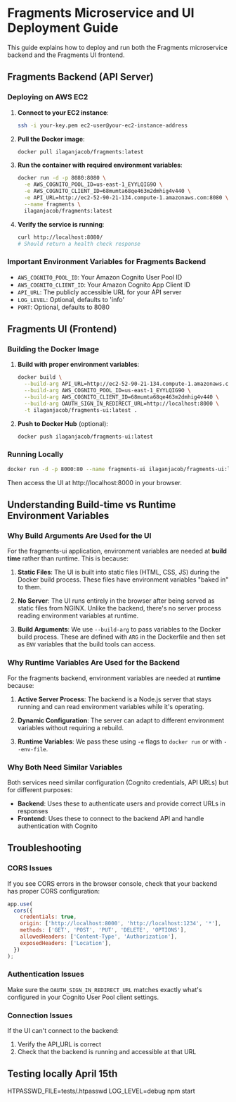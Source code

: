 # Fragments Microservice and UI Deployment Guide

This guide explains how to deploy and run both the Fragments microservice backend and the Fragments UI frontend.

## Fragments Backend (API Server)

### Deploying on AWS EC2

1. **Connect to your EC2 instance**:

   ```bash
   ssh -i your-key.pem ec2-user@your-ec2-instance-address
   ```

2. **Pull the Docker image**:

   ```bash
   docker pull ilaganjacob/fragments:latest
   ```

3. **Run the container with required environment variables**:

   ```bash
   docker run -d -p 8080:8080 \
     -e AWS_COGNITO_POOL_ID=us-east-1_EYYLQIG9O \
     -e AWS_COGNITO_CLIENT_ID=68mumta68qe463m2dmhig4v440 \
     -e API_URL=http://ec2-52-90-21-134.compute-1.amazonaws.com:8080 \
     --name fragments \
     ilaganjacob/fragments:latest
   ```

4. **Verify the service is running**:
   ```bash
   curl http://localhost:8080/
   # Should return a health check response
   ```

### Important Environment Variables for Fragments Backend

- `AWS_COGNITO_POOL_ID`: Your Amazon Cognito User Pool ID
- `AWS_COGNITO_CLIENT_ID`: Your Amazon Cognito App Client ID
- `API_URL`: The publicly accessible URL for your API server
- `LOG_LEVEL`: Optional, defaults to 'info'
- `PORT`: Optional, defaults to 8080

## Fragments UI (Frontend)

### Building the Docker Image

1. **Build with proper environment variables**:

   ```bash
   docker build \
     --build-arg API_URL=http://ec2-52-90-21-134.compute-1.amazonaws.com:8080 \
     --build-arg AWS_COGNITO_POOL_ID=us-east-1_EYYLQIG9O \
     --build-arg AWS_COGNITO_CLIENT_ID=68mumta68qe463m2dmhig4v440 \
     --build-arg OAUTH_SIGN_IN_REDIRECT_URL=http://localhost:8000 \
     -t ilaganjacob/fragments-ui:latest .
   ```

2. **Push to Docker Hub** (optional):
   ```bash
   docker push ilaganjacob/fragments-ui:latest
   ```

### Running Locally

```bash
docker run -d -p 8000:80 --name fragments-ui ilaganjacob/fragments-ui:latest
```

Then access the UI at http://localhost:8000 in your browser.

## Understanding Build-time vs Runtime Environment Variables

### Why Build Arguments Are Used for the UI

For the fragments-ui application, environment variables are needed at **build time** rather than runtime. This is because:

1. **Static Files**: The UI is built into static files (HTML, CSS, JS) during the Docker build process. These files have environment variables "baked in" to them.

2. **No Server**: The UI runs entirely in the browser after being served as static files from NGINX. Unlike the backend, there's no server process reading environment variables at runtime.

3. **Build Arguments**: We use `--build-arg` to pass variables to the Docker build process. These are defined with `ARG` in the Dockerfile and then set as `ENV` variables that the build tools can access.

### Why Runtime Variables Are Used for the Backend

For the fragments backend, environment variables are needed at **runtime** because:

1. **Active Server Process**: The backend is a Node.js server that stays running and can read environment variables while it's operating.

2. **Dynamic Configuration**: The server can adapt to different environment variables without requiring a rebuild.

3. **Runtime Variables**: We pass these using `-e` flags to `docker run` or with `--env-file`.

### Why Both Need Similar Variables

Both services need similar configuration (Cognito credentials, API URLs) but for different purposes:

- **Backend**: Uses these to authenticate users and provide correct URLs in responses
- **Frontend**: Uses these to connect to the backend API and handle authentication with Cognito

## Troubleshooting

### CORS Issues

If you see CORS errors in the browser console, check that your backend has proper CORS configuration:

```javascript
app.use(
  cors({
    credentials: true,
    origin: ['http://localhost:8000', 'http://localhost:1234', '*'],
    methods: ['GET', 'POST', 'PUT', 'DELETE', 'OPTIONS'],
    allowedHeaders: ['Content-Type', 'Authorization'],
    exposedHeaders: ['Location'],
  })
);
```

### Authentication Issues

Make sure the `OAUTH_SIGN_IN_REDIRECT_URL` matches exactly what's configured in your Cognito User Pool client settings.

### Connection Issues

If the UI can't connect to the backend:

1. Verify the API_URL is correct
2. Check that the backend is running and accessible at that URL

## Testing locally April 15th

HTPASSWD_FILE=tests/.htpasswd LOG_LEVEL=debug npm start
